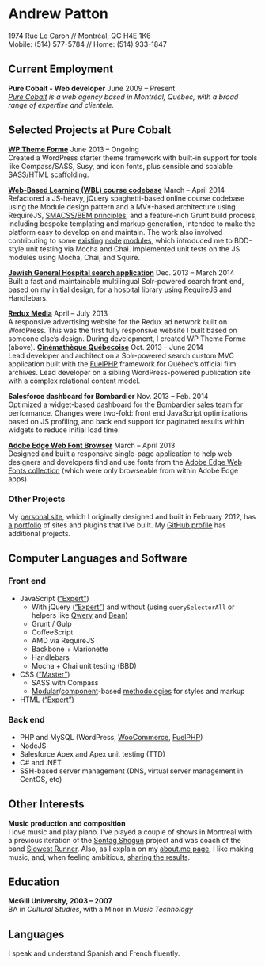 Andrew Patton
=============
1974 Rue Le Caron // Montréal, QC H4E 1K6  
Mobile: (514) 577-5784 // Home: (514) 933-1847

Current Employment
------------------

**Pure Cobalt - Web developer** <span class="projects__time-period">June 2009 – Present</span>  
*[Pure Cobalt][] is a web agency based in Montréal, Québec, with a broad range of expertise and clientele.*

Selected Projects at Pure Cobalt
--------------------------------

**[WP Theme Forme][forme]** <span class="projects__time-period">June 2013 – Ongoing</span>  
Created a WordPress starter theme framework with built-in support for tools like Compass/SASS, Susy, and icon fonts, plus sensible and scalable SASS/HTML scaffolding.

**[Web-Based Learning (WBL) course codebase][siemens]** <span class="projects__time-period">March – April 2014</span>  
Refactored a JS-heavy, jQuery spaghetti-based online course codebase using the Module design pattern and a MV*-based architecture using RequireJS, [SMACSS/BEM principles][objects in space], and a feature-rich Grunt build process, including bespoke templating and markup generation, intended to make the platform easy to develop on and maintain. The work also involved contributing to some [existing][svn-tag] [node][svn-project-root] [modules][svn-changelog], which introduced me to BDD-style unit testing via Mocha and Chai. Implemented unit tests on the JS modules using Mocha, Chai, and Squire.

**[Jewish General Hospital search application][jgh]** <span class="projects__time-period">Dec. 2013 – March 2014</span>  
Built a fast and maintainable multilingual Solr-powered search front end, based on my initial design, for a hospital library using RequireJS and Handlebars.


**[Redux Media][redux]** <span class="projects__time-period">April – July 2013</span>  
A responsive advertising website for the Redux ad network built on WordPress. This was the first fully responsive website I built based on someone else’s design. During development, I created WP Theme Forme (above).
**[Cinémathèque Québecoise][cq]** <span class="projects__time-period">Oct. 2013 – June 2014</span>  
Lead developer and architect on a Solr-powered search custom MVC application built with the [FuelPHP][] framework for Québec’s official film archives. Lead developer on a sibling WordPress-powered publication site with a complex relational content model.

**Salesforce dashboard for Bombardier** <span class="projects__time-period">Nov. 2013 – Feb. 2014</span>  
Optimized a widget-based dashboard for the Bombardier sales team for performance. Changes were two-fold: front end JavaScript optimizations based on JS profiling, and back end support for paginated results within widgets to reduce initial load time.

**[Adobe Edge Web Font Browser][edgebrowser]** <span class="projects__time-period">March – April 2013</span>  
Designed and built a responsive single-page application to help web designers and developers find and use fonts from the [Adobe Edge Web Fonts collection][edgefonts] (which were only browseable from within Adobe Edge apps).

### Other Projects

My [personal site][acusti], which I originally designed and built in February 2012, has [a portfolio][portfolio] of sites and plugins that I’ve built. My [GitHub profile][github] has additional projects.

Computer Languages and Software
-------------------------------

### Front end

- JavaScript ([“Expert”][smartererjs])
    - With jQuery ([“Expert”][smartererjq]) and without (using `querySelectorAll` or helpers like [Qwery][] and [Bean][])
    - Grunt / Gulp
    - CoffeeScript
    - AMD via RequireJS
    - Backbone + Marionette
    - Handlebars
    - Mocha + Chai unit testing (BBD)
- CSS ([“Master”][smarterercss])
    - SASS with Compass
    - [Modular][SMACSS]/[component][north]-based [methodologies][objects in space] for styles and markup
- HTML ([“Expert”][smartererhtml5])

### Back end

- PHP and MySQL (WordPress, [WooCommerce][], [FuelPHP][])
- NodeJS
- Salesforce Apex and Apex unit testing (TTD)
- C# and .NET
- SSH-based server management (DNS, virtual server management in CentOS, etc)

Other Interests
---------------

**Music production and composition**  
I love music and play piano. I’ve played a couple of shows in Montreal with a previous iteration of the [Sontag Shogun][] project and was coach of the band [Slowest Runner][]. Also, as I explain on my [about.me page][aboutme], I like making music, and, when feeling ambitious, [sharing the results][music].

Education
---------

**McGill University, 2003 – 2007**  
BA in *Cultural Studies*, with a Minor in *Music Technology*

Languages
---------

I speak and understand Spanish and French fluently.

[Pure Cobalt]: http://www.purecobalt.com
[svn-tag]: https://github.com/iVantage/grunt-svn-tag/commits?author=acusti
[svn-project-root]: https://github.com/jtrussell/node-svn-project-root/commits?author=acusti
[svn-changelog]: https://github.com/iVantage/grunt-ivantage-svn-changelog/commits?author=acusti
[FuelPHP]: http://fuelphp.com/
[portfolio]: http://www.acusti.ca/work/
[github]: https://github.com/acusti
[acusti]: http://www.acusti.ca
[cq]: http://collections.cinematheque.qc.ca/en/ "The Cinémathèque québécoise - Collections Online"
[cqrecherche]: http://collections.cinematheque.qc.ca/recherche/en/ "Collections Online - Search"
[jgh]: http://pen.jgh.ca/search/en/ "Jewish General Hospital"
[siemens]: http://storytelling.purecobalt.com/ "Alpha prototype with sample content"
[trica]: http://www.tricafurniture.com/ "Trica Furniture"
[redux]: http://www.reduxmedia.com/ "Redux Media"
[haute]: http://www.hautetremblant.com/ "Haute Tremblant"
[forme]: https://github.com/acusti/WP-Theme-Forme
[edgebrowser]: http://www.acusti.ca/edge-webfonts-browser/
[edgefonts]: http://html.adobe.com/edge/webfonts/
[Qwery]: https://github.com/ded/qwery
[Bean]: https://github.com/fat/bean
[SMACSS]: http://smacss.com/book/
[north]: https://github.com/north/north#components
[objects in space]: https://medium.com/objects-in-space/objects-in-space-f6f404727
[WooCommerce]: http://www.woothemes.com/woocommerce/
[smartererjs]: http://smarterer.com/scores/7da6e8b41c9ef498619f0013dbca1c4f
[smartererjq]: http://smarterer.com/scores/f31d0578e128db198b9733b7fe4b13c2
[smarterercss]: http://smarterer.com/scores/3fe1d25f533ed4e2f65ce4f656b6410f
[smartererhtml]: http://smarterer.com/scores/2d630a88a567d2dc1116d382a5cb7cd9
[smartererhtml5]: http://smarterer.com/scores/e845f3f8ddfdd990507608356c24bc26
[Sontag Shogun]: http://sontagshogun.bandcamp.com/
[Slowest Runner]: http://theslowestrunner.bandcamp.com/
[aboutme]: http://about.me/andrewpatton
[music]: https://soundcloud.com/acusti
